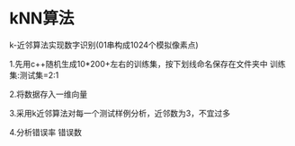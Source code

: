 # kNN算法
k-近邻算法实现数字识别(01串构成1024个模拟像素点)


1.先用c++随机生成10*200+左右的训练集，按下划线命名保存在文件夹中
训练集:测试集=2:1

2.将数据存入一维向量

3.采用k近邻算法对每一个测试样例分析，近邻数为3，不宜过多

4.分析错误率 错误数 
